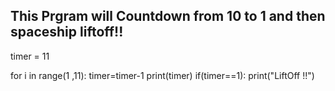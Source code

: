 ## This Prgram will Countdown from 10 to 1 and then spaceship liftoff!! ##

timer = 11

for i in range(1 ,11):
    timer=timer-1
    print(timer)
    if(timer==1):
        print("LiftOff !!")
